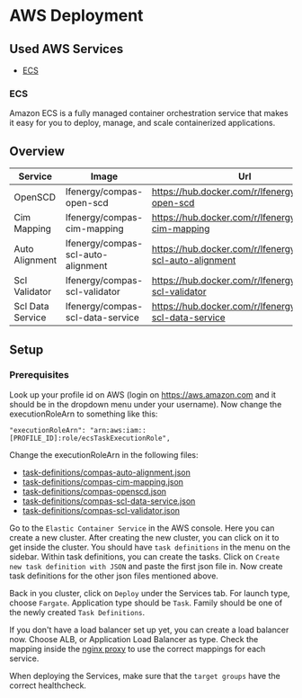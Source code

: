 
<!--
SPDX-FileCopyrightText: 2022 Alliander N.V.
SPDX-License-Identifier: Apache-2.0
-->

# AWS Deployment

## Used AWS Services
* [ECS](#ecs)


### ECS
Amazon ECS is a fully managed container orchestration service that makes it easy for you to deploy, manage, and scale containerized applications.

## Overview

| Service 	| Image  	| Url  	| 
|-------	|---	|---	|
| OpenSCD 	| lfenergy/compas-open-scd   	| https://hub.docker.com/r/lfenergy/compas-open-scd  	|
| Cim Mapping 	| lfenergy/compas-cim-mapping   	| https://hub.docker.com/r/lfenergy/compas-cim-mapping   	|
| Auto Alignment 	| lfenergy/compas-scl-auto-alignment   	| https://hub.docker.com/r/lfenergy/compas-scl-auto-alignment   	|
| Scl Validator | lfenergy/compas-scl-validator | https://hub.docker.com/r/lfenergy/compas-scl-validator |
| Scl Data Service | lfenergy/compas-scl-data-service | https://hub.docker.com/r/lfenergy/compas-scl-data-service |


## Setup

### Prerequisites
Look up your profile id on AWS (login on https://aws.amazon.com and it should be in the dropdown menu under your username).
Now change the executionRoleArn to something like this:

```    
"executionRoleArn": "arn:aws:iam::[PROFILE_ID]:role/ecsTaskExecutionRole",
```

Change the executionRoleArn in the following files:

* [task-definitions/compas-auto-alignment.json](task-definitions/compas-auto-alignment.json)
* [task-definitions/compas-cim-mapping.json](task-definitions/compas-cim-mapping.json)
* [task-definitions/compas-openscd.json](task-definitions/compas-openscd.json)
* [task-definitions/compas-scl-data-service.json](task-definitions/compas-scl-data-service.json)
* [task-definitions/compas-scl-validator.json](task-definitions/compas-scl-validator.json)

Go to the `Elastic Container Service` in the AWS console.
Here you can create a new cluster.
After creating the new cluster, you can click on it to get inside the cluster.
You should have `task definitions` in the menu on the sidebar.
Within task definitions, you can create the tasks.
Click on `Create new task definition with JSON` and paste the first json file in.
Now create task definitions for the other json files mentioned above.

Back in you cluster, click on `Deploy` under the Services tab.
For launch type, choose `Fargate`.
Application type should be `Task`.
Family should be one of the newly created `Task Definitions`.

If you don't have a load balancer set up yet, you can create a load balancer now.
Choose ALB, or Application Load Balancer as type.
Check the mapping inside the [nginx proxy](../compas/reverse-proxy/nginx.conf) to use the correct mappings for each service.

When deploying the Services, make sure that the `target groups` have the correct healthcheck.
